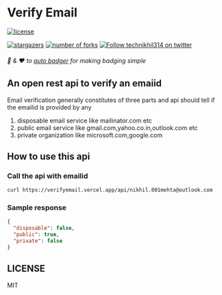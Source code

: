# Verify Email

[//]: <> (start placeholder for auto-badger)

[![license](https://img.shields.io/github/license/technikhil314/verify-email)](https://github.com/technikhil314/verify-email/blob/main/LICENSE)

[![stargazers](https://img.shields.io/github/stars/technikhil314/verify-email?style=social)](https://github.com/technikhil314/verify-email/stargazers)
[![number of forks](https://img.shields.io/github/forks/technikhil314/verify-email?style=social)](https://github.com/technikhil314/verify-email/fork)
[![Follow technikhil314 on twitter](https://img.shields.io/twitter/follow/technikhil314?label=Follow)](https://www.twitter.com/technikhil314)

###### :clap: & :heart: to [auto badger](https://github.com/technikhil314/auto-badger) for making badging simple

[//]: <> (end placeholder for auto-badger)

## An open rest api to verify an emaiid

Email verification generally constitutes of three parts and api should tell if the emailid is provided by any

1. disposable email service like mailinator.com etc
2. public email service like gmail.com,yahoo.co.in,outlook.com etc
3. private organization like microsoft.com,google.com

## How to use this api

### Call the api with emailid

```bash
curl https://verifyemail.vercel.app/api/nikhil.001mehta@outlook.com
```

### Sample response

```json
{
  "disposable": false,
  "public": true,
  "private": false
}
```

## LICENSE

MIT
